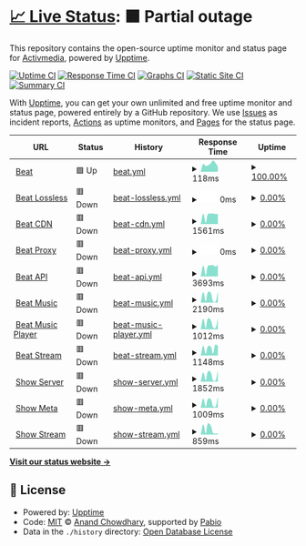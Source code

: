 # [📈 Live Status](https://activmediacorp.github.io/status): <!--live status--> **🟧 Partial outage**

This repository contains the open-source uptime monitor and status page for [Activmedia](https://activmediacorp.github.io/status), powered by [Upptime](https://github.com/upptime/upptime).

[![Uptime CI](https://github.com/activmediacorp/status/workflows/Uptime%20CI/badge.svg)](https://github.com/activmediacorp/status/actions?query=workflow%3A%22Uptime+CI%22)
[![Response Time CI](https://github.com/activmediacorp/status/workflows/Response%20Time%20CI/badge.svg)](https://github.com/activmediacorp/status/actions?query=workflow%3A%22Response+Time+CI%22)
[![Graphs CI](https://github.com/activmediacorp/status/workflows/Graphs%20CI/badge.svg)](https://github.com/activmediacorp/status/actions?query=workflow%3A%22Graphs+CI%22)
[![Static Site CI](https://github.com/activmediacorp/status/workflows/Static%20Site%20CI/badge.svg)](https://github.com/activmediacorp/status/actions?query=workflow%3A%22Static+Site+CI%22)
[![Summary CI](https://github.com/activmediacorp/status/workflows/Summary%20CI/badge.svg)](https://github.com/activmediacorp/status/actions?query=workflow%3A%22Summary+CI%22)

With [Upptime](https://upptime.js.org), you can get your own unlimited and free uptime monitor and status page, powered entirely by a GitHub repository. We use [Issues](https://github.com/activmediacorp/status/issues) as incident reports, [Actions](https://github.com/activmediacorp/status/actions) as uptime monitors, and [Pages](https://activmediacorp.github.io/status) for the status page.

<!--start: status pages-->
<!-- This summary is generated by Upptime (https://github.com/upptime/upptime) -->
<!-- Do not edit this manually, your changes will be overwritten -->
<!-- prettier-ignore -->
| URL | Status | History | Response Time | Uptime |
| --- | ------ | ------- | ------------- | ------ |
| <img alt="" src="https://icons.duckduckgo.com/ip3/beatstreaming.com.ico" height="13"> [Beat](https://beatstreaming.com) | 🟩 Up | [beat.yml](https://github.com/beatstreaming/status/commits/HEAD/history/beat.yml) | <details><summary><img alt="Response time graph" src="./graphs/beat/response-time-week.png" height="20"> 118ms</summary><br><a href="https://activmediacorp.github.io/status/history/beat"><img alt="Response time 127" src="https://img.shields.io/endpoint?url=https%3A%2F%2Fraw.githubusercontent.com%2Fbeatstreaming%2Fstatus%2FHEAD%2Fapi%2Fbeat%2Fresponse-time.json"></a><br><a href="https://activmediacorp.github.io/status/history/beat"><img alt="24-hour response time 76" src="https://img.shields.io/endpoint?url=https%3A%2F%2Fraw.githubusercontent.com%2Fbeatstreaming%2Fstatus%2FHEAD%2Fapi%2Fbeat%2Fresponse-time-day.json"></a><br><a href="https://activmediacorp.github.io/status/history/beat"><img alt="7-day response time 118" src="https://img.shields.io/endpoint?url=https%3A%2F%2Fraw.githubusercontent.com%2Fbeatstreaming%2Fstatus%2FHEAD%2Fapi%2Fbeat%2Fresponse-time-week.json"></a><br><a href="https://activmediacorp.github.io/status/history/beat"><img alt="30-day response time 124" src="https://img.shields.io/endpoint?url=https%3A%2F%2Fraw.githubusercontent.com%2Fbeatstreaming%2Fstatus%2FHEAD%2Fapi%2Fbeat%2Fresponse-time-month.json"></a><br><a href="https://activmediacorp.github.io/status/history/beat"><img alt="1-year response time 127" src="https://img.shields.io/endpoint?url=https%3A%2F%2Fraw.githubusercontent.com%2Fbeatstreaming%2Fstatus%2FHEAD%2Fapi%2Fbeat%2Fresponse-time-year.json"></a></details> | <details><summary><a href="https://activmediacorp.github.io/status/history/beat">100.00%</a></summary><a href="https://activmediacorp.github.io/status/history/beat"><img alt="All-time uptime 100.00%" src="https://img.shields.io/endpoint?url=https%3A%2F%2Fraw.githubusercontent.com%2Fbeatstreaming%2Fstatus%2FHEAD%2Fapi%2Fbeat%2Fuptime.json"></a><br><a href="https://activmediacorp.github.io/status/history/beat"><img alt="24-hour uptime 100.00%" src="https://img.shields.io/endpoint?url=https%3A%2F%2Fraw.githubusercontent.com%2Fbeatstreaming%2Fstatus%2FHEAD%2Fapi%2Fbeat%2Fuptime-day.json"></a><br><a href="https://activmediacorp.github.io/status/history/beat"><img alt="7-day uptime 100.00%" src="https://img.shields.io/endpoint?url=https%3A%2F%2Fraw.githubusercontent.com%2Fbeatstreaming%2Fstatus%2FHEAD%2Fapi%2Fbeat%2Fuptime-week.json"></a><br><a href="https://activmediacorp.github.io/status/history/beat"><img alt="30-day uptime 100.00%" src="https://img.shields.io/endpoint?url=https%3A%2F%2Fraw.githubusercontent.com%2Fbeatstreaming%2Fstatus%2FHEAD%2Fapi%2Fbeat%2Fuptime-month.json"></a><br><a href="https://activmediacorp.github.io/status/history/beat"><img alt="1-year uptime 100.00%" src="https://img.shields.io/endpoint?url=https%3A%2F%2Fraw.githubusercontent.com%2Fbeatstreaming%2Fstatus%2FHEAD%2Fapi%2Fbeat%2Fuptime-year.json"></a></details>
| <img alt="" src="https://icons.duckduckgo.com/ip3/lossless.api.beatstreaming.com.ico" height="13"> [Beat Lossless](https://lossless.api.beatstreaming.com) | 🟥 Down | [beat-lossless.yml](https://github.com/beatstreaming/status/commits/HEAD/history/beat-lossless.yml) | <details><summary><img alt="Response time graph" src="./graphs/beat-lossless/response-time-week.png" height="20"> 0ms</summary><br><a href="https://activmediacorp.github.io/status/history/beat-lossless"><img alt="Response time 0" src="https://img.shields.io/endpoint?url=https%3A%2F%2Fraw.githubusercontent.com%2Fbeatstreaming%2Fstatus%2FHEAD%2Fapi%2Fbeat-lossless%2Fresponse-time.json"></a><br><a href="https://activmediacorp.github.io/status/history/beat-lossless"><img alt="24-hour response time 0" src="https://img.shields.io/endpoint?url=https%3A%2F%2Fraw.githubusercontent.com%2Fbeatstreaming%2Fstatus%2FHEAD%2Fapi%2Fbeat-lossless%2Fresponse-time-day.json"></a><br><a href="https://activmediacorp.github.io/status/history/beat-lossless"><img alt="7-day response time 0" src="https://img.shields.io/endpoint?url=https%3A%2F%2Fraw.githubusercontent.com%2Fbeatstreaming%2Fstatus%2FHEAD%2Fapi%2Fbeat-lossless%2Fresponse-time-week.json"></a><br><a href="https://activmediacorp.github.io/status/history/beat-lossless"><img alt="30-day response time 0" src="https://img.shields.io/endpoint?url=https%3A%2F%2Fraw.githubusercontent.com%2Fbeatstreaming%2Fstatus%2FHEAD%2Fapi%2Fbeat-lossless%2Fresponse-time-month.json"></a><br><a href="https://activmediacorp.github.io/status/history/beat-lossless"><img alt="1-year response time 0" src="https://img.shields.io/endpoint?url=https%3A%2F%2Fraw.githubusercontent.com%2Fbeatstreaming%2Fstatus%2FHEAD%2Fapi%2Fbeat-lossless%2Fresponse-time-year.json"></a></details> | <details><summary><a href="https://activmediacorp.github.io/status/history/beat-lossless">0.00%</a></summary><a href="https://activmediacorp.github.io/status/history/beat-lossless"><img alt="All-time uptime 0.00%" src="https://img.shields.io/endpoint?url=https%3A%2F%2Fraw.githubusercontent.com%2Fbeatstreaming%2Fstatus%2FHEAD%2Fapi%2Fbeat-lossless%2Fuptime.json"></a><br><a href="https://activmediacorp.github.io/status/history/beat-lossless"><img alt="24-hour uptime 0.00%" src="https://img.shields.io/endpoint?url=https%3A%2F%2Fraw.githubusercontent.com%2Fbeatstreaming%2Fstatus%2FHEAD%2Fapi%2Fbeat-lossless%2Fuptime-day.json"></a><br><a href="https://activmediacorp.github.io/status/history/beat-lossless"><img alt="7-day uptime 0.00%" src="https://img.shields.io/endpoint?url=https%3A%2F%2Fraw.githubusercontent.com%2Fbeatstreaming%2Fstatus%2FHEAD%2Fapi%2Fbeat-lossless%2Fuptime-week.json"></a><br><a href="https://activmediacorp.github.io/status/history/beat-lossless"><img alt="30-day uptime 7.96%" src="https://img.shields.io/endpoint?url=https%3A%2F%2Fraw.githubusercontent.com%2Fbeatstreaming%2Fstatus%2FHEAD%2Fapi%2Fbeat-lossless%2Fuptime-month.json"></a><br><a href="https://activmediacorp.github.io/status/history/beat-lossless"><img alt="1-year uptime 0.00%" src="https://img.shields.io/endpoint?url=https%3A%2F%2Fraw.githubusercontent.com%2Fbeatstreaming%2Fstatus%2FHEAD%2Fapi%2Fbeat-lossless%2Fuptime-year.json"></a></details>
| <img alt="" src="https://icons.duckduckgo.com/ip3/cdn.beatstreaming.com.ico" height="13"> [Beat CDN](https://cdn.beatstreaming.com) | 🟥 Down | [beat-cdn.yml](https://github.com/beatstreaming/status/commits/HEAD/history/beat-cdn.yml) | <details><summary><img alt="Response time graph" src="./graphs/beat-cdn/response-time-week.png" height="20"> 1561ms</summary><br><a href="https://activmediacorp.github.io/status/history/beat-cdn"><img alt="Response time 1554" src="https://img.shields.io/endpoint?url=https%3A%2F%2Fraw.githubusercontent.com%2Fbeatstreaming%2Fstatus%2FHEAD%2Fapi%2Fbeat-cdn%2Fresponse-time.json"></a><br><a href="https://activmediacorp.github.io/status/history/beat-cdn"><img alt="24-hour response time 1737" src="https://img.shields.io/endpoint?url=https%3A%2F%2Fraw.githubusercontent.com%2Fbeatstreaming%2Fstatus%2FHEAD%2Fapi%2Fbeat-cdn%2Fresponse-time-day.json"></a><br><a href="https://activmediacorp.github.io/status/history/beat-cdn"><img alt="7-day response time 1561" src="https://img.shields.io/endpoint?url=https%3A%2F%2Fraw.githubusercontent.com%2Fbeatstreaming%2Fstatus%2FHEAD%2Fapi%2Fbeat-cdn%2Fresponse-time-week.json"></a><br><a href="https://activmediacorp.github.io/status/history/beat-cdn"><img alt="30-day response time 1596" src="https://img.shields.io/endpoint?url=https%3A%2F%2Fraw.githubusercontent.com%2Fbeatstreaming%2Fstatus%2FHEAD%2Fapi%2Fbeat-cdn%2Fresponse-time-month.json"></a><br><a href="https://activmediacorp.github.io/status/history/beat-cdn"><img alt="1-year response time 1554" src="https://img.shields.io/endpoint?url=https%3A%2F%2Fraw.githubusercontent.com%2Fbeatstreaming%2Fstatus%2FHEAD%2Fapi%2Fbeat-cdn%2Fresponse-time-year.json"></a></details> | <details><summary><a href="https://activmediacorp.github.io/status/history/beat-cdn">0.00%</a></summary><a href="https://activmediacorp.github.io/status/history/beat-cdn"><img alt="All-time uptime 0.00%" src="https://img.shields.io/endpoint?url=https%3A%2F%2Fraw.githubusercontent.com%2Fbeatstreaming%2Fstatus%2FHEAD%2Fapi%2Fbeat-cdn%2Fuptime.json"></a><br><a href="https://activmediacorp.github.io/status/history/beat-cdn"><img alt="24-hour uptime 0.00%" src="https://img.shields.io/endpoint?url=https%3A%2F%2Fraw.githubusercontent.com%2Fbeatstreaming%2Fstatus%2FHEAD%2Fapi%2Fbeat-cdn%2Fuptime-day.json"></a><br><a href="https://activmediacorp.github.io/status/history/beat-cdn"><img alt="7-day uptime 0.00%" src="https://img.shields.io/endpoint?url=https%3A%2F%2Fraw.githubusercontent.com%2Fbeatstreaming%2Fstatus%2FHEAD%2Fapi%2Fbeat-cdn%2Fuptime-week.json"></a><br><a href="https://activmediacorp.github.io/status/history/beat-cdn"><img alt="30-day uptime 7.96%" src="https://img.shields.io/endpoint?url=https%3A%2F%2Fraw.githubusercontent.com%2Fbeatstreaming%2Fstatus%2FHEAD%2Fapi%2Fbeat-cdn%2Fuptime-month.json"></a><br><a href="https://activmediacorp.github.io/status/history/beat-cdn"><img alt="1-year uptime 0.00%" src="https://img.shields.io/endpoint?url=https%3A%2F%2Fraw.githubusercontent.com%2Fbeatstreaming%2Fstatus%2FHEAD%2Fapi%2Fbeat-cdn%2Fuptime-year.json"></a></details>
| <img alt="" src="https://icons.duckduckgo.com/ip3/proxy.beatstreaming.com.ico" height="13"> [Beat Proxy](https://proxy.beatstreaming.com) | 🟥 Down | [beat-proxy.yml](https://github.com/beatstreaming/status/commits/HEAD/history/beat-proxy.yml) | <details><summary><img alt="Response time graph" src="./graphs/beat-proxy/response-time-week.png" height="20"> 0ms</summary><br><a href="https://activmediacorp.github.io/status/history/beat-proxy"><img alt="Response time 0" src="https://img.shields.io/endpoint?url=https%3A%2F%2Fraw.githubusercontent.com%2Fbeatstreaming%2Fstatus%2FHEAD%2Fapi%2Fbeat-proxy%2Fresponse-time.json"></a><br><a href="https://activmediacorp.github.io/status/history/beat-proxy"><img alt="24-hour response time 0" src="https://img.shields.io/endpoint?url=https%3A%2F%2Fraw.githubusercontent.com%2Fbeatstreaming%2Fstatus%2FHEAD%2Fapi%2Fbeat-proxy%2Fresponse-time-day.json"></a><br><a href="https://activmediacorp.github.io/status/history/beat-proxy"><img alt="7-day response time 0" src="https://img.shields.io/endpoint?url=https%3A%2F%2Fraw.githubusercontent.com%2Fbeatstreaming%2Fstatus%2FHEAD%2Fapi%2Fbeat-proxy%2Fresponse-time-week.json"></a><br><a href="https://activmediacorp.github.io/status/history/beat-proxy"><img alt="30-day response time 0" src="https://img.shields.io/endpoint?url=https%3A%2F%2Fraw.githubusercontent.com%2Fbeatstreaming%2Fstatus%2FHEAD%2Fapi%2Fbeat-proxy%2Fresponse-time-month.json"></a><br><a href="https://activmediacorp.github.io/status/history/beat-proxy"><img alt="1-year response time 0" src="https://img.shields.io/endpoint?url=https%3A%2F%2Fraw.githubusercontent.com%2Fbeatstreaming%2Fstatus%2FHEAD%2Fapi%2Fbeat-proxy%2Fresponse-time-year.json"></a></details> | <details><summary><a href="https://activmediacorp.github.io/status/history/beat-proxy">0.00%</a></summary><a href="https://activmediacorp.github.io/status/history/beat-proxy"><img alt="All-time uptime 0.00%" src="https://img.shields.io/endpoint?url=https%3A%2F%2Fraw.githubusercontent.com%2Fbeatstreaming%2Fstatus%2FHEAD%2Fapi%2Fbeat-proxy%2Fuptime.json"></a><br><a href="https://activmediacorp.github.io/status/history/beat-proxy"><img alt="24-hour uptime 0.00%" src="https://img.shields.io/endpoint?url=https%3A%2F%2Fraw.githubusercontent.com%2Fbeatstreaming%2Fstatus%2FHEAD%2Fapi%2Fbeat-proxy%2Fuptime-day.json"></a><br><a href="https://activmediacorp.github.io/status/history/beat-proxy"><img alt="7-day uptime 0.00%" src="https://img.shields.io/endpoint?url=https%3A%2F%2Fraw.githubusercontent.com%2Fbeatstreaming%2Fstatus%2FHEAD%2Fapi%2Fbeat-proxy%2Fuptime-week.json"></a><br><a href="https://activmediacorp.github.io/status/history/beat-proxy"><img alt="30-day uptime 7.96%" src="https://img.shields.io/endpoint?url=https%3A%2F%2Fraw.githubusercontent.com%2Fbeatstreaming%2Fstatus%2FHEAD%2Fapi%2Fbeat-proxy%2Fuptime-month.json"></a><br><a href="https://activmediacorp.github.io/status/history/beat-proxy"><img alt="1-year uptime 0.00%" src="https://img.shields.io/endpoint?url=https%3A%2F%2Fraw.githubusercontent.com%2Fbeatstreaming%2Fstatus%2FHEAD%2Fapi%2Fbeat-proxy%2Fuptime-year.json"></a></details>
| <img alt="" src="https://icons.duckduckgo.com/ip3/api.beatstreaming.com.ico" height="13"> [Beat API](https://api.beatstreaming.com) | 🟥 Down | [beat-api.yml](https://github.com/beatstreaming/status/commits/HEAD/history/beat-api.yml) | <details><summary><img alt="Response time graph" src="./graphs/beat-api/response-time-week.png" height="20"> 3693ms</summary><br><a href="https://activmediacorp.github.io/status/history/beat-api"><img alt="Response time 3640" src="https://img.shields.io/endpoint?url=https%3A%2F%2Fraw.githubusercontent.com%2Fbeatstreaming%2Fstatus%2FHEAD%2Fapi%2Fbeat-api%2Fresponse-time.json"></a><br><a href="https://activmediacorp.github.io/status/history/beat-api"><img alt="24-hour response time 4472" src="https://img.shields.io/endpoint?url=https%3A%2F%2Fraw.githubusercontent.com%2Fbeatstreaming%2Fstatus%2FHEAD%2Fapi%2Fbeat-api%2Fresponse-time-day.json"></a><br><a href="https://activmediacorp.github.io/status/history/beat-api"><img alt="7-day response time 3693" src="https://img.shields.io/endpoint?url=https%3A%2F%2Fraw.githubusercontent.com%2Fbeatstreaming%2Fstatus%2FHEAD%2Fapi%2Fbeat-api%2Fresponse-time-week.json"></a><br><a href="https://activmediacorp.github.io/status/history/beat-api"><img alt="30-day response time 3828" src="https://img.shields.io/endpoint?url=https%3A%2F%2Fraw.githubusercontent.com%2Fbeatstreaming%2Fstatus%2FHEAD%2Fapi%2Fbeat-api%2Fresponse-time-month.json"></a><br><a href="https://activmediacorp.github.io/status/history/beat-api"><img alt="1-year response time 3640" src="https://img.shields.io/endpoint?url=https%3A%2F%2Fraw.githubusercontent.com%2Fbeatstreaming%2Fstatus%2FHEAD%2Fapi%2Fbeat-api%2Fresponse-time-year.json"></a></details> | <details><summary><a href="https://activmediacorp.github.io/status/history/beat-api">0.00%</a></summary><a href="https://activmediacorp.github.io/status/history/beat-api"><img alt="All-time uptime 0.00%" src="https://img.shields.io/endpoint?url=https%3A%2F%2Fraw.githubusercontent.com%2Fbeatstreaming%2Fstatus%2FHEAD%2Fapi%2Fbeat-api%2Fuptime.json"></a><br><a href="https://activmediacorp.github.io/status/history/beat-api"><img alt="24-hour uptime 0.00%" src="https://img.shields.io/endpoint?url=https%3A%2F%2Fraw.githubusercontent.com%2Fbeatstreaming%2Fstatus%2FHEAD%2Fapi%2Fbeat-api%2Fuptime-day.json"></a><br><a href="https://activmediacorp.github.io/status/history/beat-api"><img alt="7-day uptime 0.00%" src="https://img.shields.io/endpoint?url=https%3A%2F%2Fraw.githubusercontent.com%2Fbeatstreaming%2Fstatus%2FHEAD%2Fapi%2Fbeat-api%2Fuptime-week.json"></a><br><a href="https://activmediacorp.github.io/status/history/beat-api"><img alt="30-day uptime 7.96%" src="https://img.shields.io/endpoint?url=https%3A%2F%2Fraw.githubusercontent.com%2Fbeatstreaming%2Fstatus%2FHEAD%2Fapi%2Fbeat-api%2Fuptime-month.json"></a><br><a href="https://activmediacorp.github.io/status/history/beat-api"><img alt="1-year uptime 0.00%" src="https://img.shields.io/endpoint?url=https%3A%2F%2Fraw.githubusercontent.com%2Fbeatstreaming%2Fstatus%2FHEAD%2Fapi%2Fbeat-api%2Fuptime-year.json"></a></details>
| <img alt="" src="https://icons.duckduckgo.com/ip3/music.api.beatstreaming.com.ico" height="13"> [Beat Music](https://music.api.beatstreaming.com) | 🟥 Down | [beat-music.yml](https://github.com/beatstreaming/status/commits/HEAD/history/beat-music.yml) | <details><summary><img alt="Response time graph" src="./graphs/beat-music/response-time-week.png" height="20"> 2190ms</summary><br><a href="https://activmediacorp.github.io/status/history/beat-music"><img alt="Response time 2404" src="https://img.shields.io/endpoint?url=https%3A%2F%2Fraw.githubusercontent.com%2Fbeatstreaming%2Fstatus%2FHEAD%2Fapi%2Fbeat-music%2Fresponse-time.json"></a><br><a href="https://activmediacorp.github.io/status/history/beat-music"><img alt="24-hour response time 3663" src="https://img.shields.io/endpoint?url=https%3A%2F%2Fraw.githubusercontent.com%2Fbeatstreaming%2Fstatus%2FHEAD%2Fapi%2Fbeat-music%2Fresponse-time-day.json"></a><br><a href="https://activmediacorp.github.io/status/history/beat-music"><img alt="7-day response time 2190" src="https://img.shields.io/endpoint?url=https%3A%2F%2Fraw.githubusercontent.com%2Fbeatstreaming%2Fstatus%2FHEAD%2Fapi%2Fbeat-music%2Fresponse-time-week.json"></a><br><a href="https://activmediacorp.github.io/status/history/beat-music"><img alt="30-day response time 2193" src="https://img.shields.io/endpoint?url=https%3A%2F%2Fraw.githubusercontent.com%2Fbeatstreaming%2Fstatus%2FHEAD%2Fapi%2Fbeat-music%2Fresponse-time-month.json"></a><br><a href="https://activmediacorp.github.io/status/history/beat-music"><img alt="1-year response time 2404" src="https://img.shields.io/endpoint?url=https%3A%2F%2Fraw.githubusercontent.com%2Fbeatstreaming%2Fstatus%2FHEAD%2Fapi%2Fbeat-music%2Fresponse-time-year.json"></a></details> | <details><summary><a href="https://activmediacorp.github.io/status/history/beat-music">0.00%</a></summary><a href="https://activmediacorp.github.io/status/history/beat-music"><img alt="All-time uptime 0.00%" src="https://img.shields.io/endpoint?url=https%3A%2F%2Fraw.githubusercontent.com%2Fbeatstreaming%2Fstatus%2FHEAD%2Fapi%2Fbeat-music%2Fuptime.json"></a><br><a href="https://activmediacorp.github.io/status/history/beat-music"><img alt="24-hour uptime 0.00%" src="https://img.shields.io/endpoint?url=https%3A%2F%2Fraw.githubusercontent.com%2Fbeatstreaming%2Fstatus%2FHEAD%2Fapi%2Fbeat-music%2Fuptime-day.json"></a><br><a href="https://activmediacorp.github.io/status/history/beat-music"><img alt="7-day uptime 0.00%" src="https://img.shields.io/endpoint?url=https%3A%2F%2Fraw.githubusercontent.com%2Fbeatstreaming%2Fstatus%2FHEAD%2Fapi%2Fbeat-music%2Fuptime-week.json"></a><br><a href="https://activmediacorp.github.io/status/history/beat-music"><img alt="30-day uptime 7.96%" src="https://img.shields.io/endpoint?url=https%3A%2F%2Fraw.githubusercontent.com%2Fbeatstreaming%2Fstatus%2FHEAD%2Fapi%2Fbeat-music%2Fuptime-month.json"></a><br><a href="https://activmediacorp.github.io/status/history/beat-music"><img alt="1-year uptime 0.00%" src="https://img.shields.io/endpoint?url=https%3A%2F%2Fraw.githubusercontent.com%2Fbeatstreaming%2Fstatus%2FHEAD%2Fapi%2Fbeat-music%2Fuptime-year.json"></a></details>
| <img alt="" src="https://icons.duckduckgo.com/ip3/player.music.api.beatstreaming.com.ico" height="13"> [Beat Music Player](https://player.music.api.beatstreaming.com) | 🟥 Down | [beat-music-player.yml](https://github.com/beatstreaming/status/commits/HEAD/history/beat-music-player.yml) | <details><summary><img alt="Response time graph" src="./graphs/beat-music-player/response-time-week.png" height="20"> 1012ms</summary><br><a href="https://activmediacorp.github.io/status/history/beat-music-player"><img alt="Response time 1205" src="https://img.shields.io/endpoint?url=https%3A%2F%2Fraw.githubusercontent.com%2Fbeatstreaming%2Fstatus%2FHEAD%2Fapi%2Fbeat-music-player%2Fresponse-time.json"></a><br><a href="https://activmediacorp.github.io/status/history/beat-music-player"><img alt="24-hour response time 1598" src="https://img.shields.io/endpoint?url=https%3A%2F%2Fraw.githubusercontent.com%2Fbeatstreaming%2Fstatus%2FHEAD%2Fapi%2Fbeat-music-player%2Fresponse-time-day.json"></a><br><a href="https://activmediacorp.github.io/status/history/beat-music-player"><img alt="7-day response time 1012" src="https://img.shields.io/endpoint?url=https%3A%2F%2Fraw.githubusercontent.com%2Fbeatstreaming%2Fstatus%2FHEAD%2Fapi%2Fbeat-music-player%2Fresponse-time-week.json"></a><br><a href="https://activmediacorp.github.io/status/history/beat-music-player"><img alt="30-day response time 1257" src="https://img.shields.io/endpoint?url=https%3A%2F%2Fraw.githubusercontent.com%2Fbeatstreaming%2Fstatus%2FHEAD%2Fapi%2Fbeat-music-player%2Fresponse-time-month.json"></a><br><a href="https://activmediacorp.github.io/status/history/beat-music-player"><img alt="1-year response time 1205" src="https://img.shields.io/endpoint?url=https%3A%2F%2Fraw.githubusercontent.com%2Fbeatstreaming%2Fstatus%2FHEAD%2Fapi%2Fbeat-music-player%2Fresponse-time-year.json"></a></details> | <details><summary><a href="https://activmediacorp.github.io/status/history/beat-music-player">0.00%</a></summary><a href="https://activmediacorp.github.io/status/history/beat-music-player"><img alt="All-time uptime 0.00%" src="https://img.shields.io/endpoint?url=https%3A%2F%2Fraw.githubusercontent.com%2Fbeatstreaming%2Fstatus%2FHEAD%2Fapi%2Fbeat-music-player%2Fuptime.json"></a><br><a href="https://activmediacorp.github.io/status/history/beat-music-player"><img alt="24-hour uptime 0.00%" src="https://img.shields.io/endpoint?url=https%3A%2F%2Fraw.githubusercontent.com%2Fbeatstreaming%2Fstatus%2FHEAD%2Fapi%2Fbeat-music-player%2Fuptime-day.json"></a><br><a href="https://activmediacorp.github.io/status/history/beat-music-player"><img alt="7-day uptime 0.00%" src="https://img.shields.io/endpoint?url=https%3A%2F%2Fraw.githubusercontent.com%2Fbeatstreaming%2Fstatus%2FHEAD%2Fapi%2Fbeat-music-player%2Fuptime-week.json"></a><br><a href="https://activmediacorp.github.io/status/history/beat-music-player"><img alt="30-day uptime 7.96%" src="https://img.shields.io/endpoint?url=https%3A%2F%2Fraw.githubusercontent.com%2Fbeatstreaming%2Fstatus%2FHEAD%2Fapi%2Fbeat-music-player%2Fuptime-month.json"></a><br><a href="https://activmediacorp.github.io/status/history/beat-music-player"><img alt="1-year uptime 0.00%" src="https://img.shields.io/endpoint?url=https%3A%2F%2Fraw.githubusercontent.com%2Fbeatstreaming%2Fstatus%2FHEAD%2Fapi%2Fbeat-music-player%2Fuptime-year.json"></a></details>
| <img alt="" src="https://icons.duckduckgo.com/ip3/stream.api.beatstreaming.com.ico" height="13"> [Beat Stream](https://stream.api.beatstreaming.com) | 🟥 Down | [beat-stream.yml](https://github.com/beatstreaming/status/commits/HEAD/history/beat-stream.yml) | <details><summary><img alt="Response time graph" src="./graphs/beat-stream/response-time-week.png" height="20"> 1148ms</summary><br><a href="https://activmediacorp.github.io/status/history/beat-stream"><img alt="Response time 1162" src="https://img.shields.io/endpoint?url=https%3A%2F%2Fraw.githubusercontent.com%2Fbeatstreaming%2Fstatus%2FHEAD%2Fapi%2Fbeat-stream%2Fresponse-time.json"></a><br><a href="https://activmediacorp.github.io/status/history/beat-stream"><img alt="24-hour response time 1498" src="https://img.shields.io/endpoint?url=https%3A%2F%2Fraw.githubusercontent.com%2Fbeatstreaming%2Fstatus%2FHEAD%2Fapi%2Fbeat-stream%2Fresponse-time-day.json"></a><br><a href="https://activmediacorp.github.io/status/history/beat-stream"><img alt="7-day response time 1148" src="https://img.shields.io/endpoint?url=https%3A%2F%2Fraw.githubusercontent.com%2Fbeatstreaming%2Fstatus%2FHEAD%2Fapi%2Fbeat-stream%2Fresponse-time-week.json"></a><br><a href="https://activmediacorp.github.io/status/history/beat-stream"><img alt="30-day response time 1171" src="https://img.shields.io/endpoint?url=https%3A%2F%2Fraw.githubusercontent.com%2Fbeatstreaming%2Fstatus%2FHEAD%2Fapi%2Fbeat-stream%2Fresponse-time-month.json"></a><br><a href="https://activmediacorp.github.io/status/history/beat-stream"><img alt="1-year response time 1162" src="https://img.shields.io/endpoint?url=https%3A%2F%2Fraw.githubusercontent.com%2Fbeatstreaming%2Fstatus%2FHEAD%2Fapi%2Fbeat-stream%2Fresponse-time-year.json"></a></details> | <details><summary><a href="https://activmediacorp.github.io/status/history/beat-stream">0.00%</a></summary><a href="https://activmediacorp.github.io/status/history/beat-stream"><img alt="All-time uptime 0.00%" src="https://img.shields.io/endpoint?url=https%3A%2F%2Fraw.githubusercontent.com%2Fbeatstreaming%2Fstatus%2FHEAD%2Fapi%2Fbeat-stream%2Fuptime.json"></a><br><a href="https://activmediacorp.github.io/status/history/beat-stream"><img alt="24-hour uptime 0.00%" src="https://img.shields.io/endpoint?url=https%3A%2F%2Fraw.githubusercontent.com%2Fbeatstreaming%2Fstatus%2FHEAD%2Fapi%2Fbeat-stream%2Fuptime-day.json"></a><br><a href="https://activmediacorp.github.io/status/history/beat-stream"><img alt="7-day uptime 0.00%" src="https://img.shields.io/endpoint?url=https%3A%2F%2Fraw.githubusercontent.com%2Fbeatstreaming%2Fstatus%2FHEAD%2Fapi%2Fbeat-stream%2Fuptime-week.json"></a><br><a href="https://activmediacorp.github.io/status/history/beat-stream"><img alt="30-day uptime 7.96%" src="https://img.shields.io/endpoint?url=https%3A%2F%2Fraw.githubusercontent.com%2Fbeatstreaming%2Fstatus%2FHEAD%2Fapi%2Fbeat-stream%2Fuptime-month.json"></a><br><a href="https://activmediacorp.github.io/status/history/beat-stream"><img alt="1-year uptime 0.00%" src="https://img.shields.io/endpoint?url=https%3A%2F%2Fraw.githubusercontent.com%2Fbeatstreaming%2Fstatus%2FHEAD%2Fapi%2Fbeat-stream%2Fuptime-year.json"></a></details>
| <img alt="" src="https://icons.duckduckgo.com/ip3/server.show.api.beatstreaming.com.ico" height="13"> [Show Server](https://server.show.api.beatstreaming.com) | 🟥 Down | [show-server.yml](https://github.com/beatstreaming/status/commits/HEAD/history/show-server.yml) | <details><summary><img alt="Response time graph" src="./graphs/show-server/response-time-week.png" height="20"> 1852ms</summary><br><a href="https://activmediacorp.github.io/status/history/show-server"><img alt="Response time 2143" src="https://img.shields.io/endpoint?url=https%3A%2F%2Fraw.githubusercontent.com%2Fbeatstreaming%2Fstatus%2FHEAD%2Fapi%2Fshow-server%2Fresponse-time.json"></a><br><a href="https://activmediacorp.github.io/status/history/show-server"><img alt="24-hour response time 3292" src="https://img.shields.io/endpoint?url=https%3A%2F%2Fraw.githubusercontent.com%2Fbeatstreaming%2Fstatus%2FHEAD%2Fapi%2Fshow-server%2Fresponse-time-day.json"></a><br><a href="https://activmediacorp.github.io/status/history/show-server"><img alt="7-day response time 1852" src="https://img.shields.io/endpoint?url=https%3A%2F%2Fraw.githubusercontent.com%2Fbeatstreaming%2Fstatus%2FHEAD%2Fapi%2Fshow-server%2Fresponse-time-week.json"></a><br><a href="https://activmediacorp.github.io/status/history/show-server"><img alt="30-day response time 2006" src="https://img.shields.io/endpoint?url=https%3A%2F%2Fraw.githubusercontent.com%2Fbeatstreaming%2Fstatus%2FHEAD%2Fapi%2Fshow-server%2Fresponse-time-month.json"></a><br><a href="https://activmediacorp.github.io/status/history/show-server"><img alt="1-year response time 2143" src="https://img.shields.io/endpoint?url=https%3A%2F%2Fraw.githubusercontent.com%2Fbeatstreaming%2Fstatus%2FHEAD%2Fapi%2Fshow-server%2Fresponse-time-year.json"></a></details> | <details><summary><a href="https://activmediacorp.github.io/status/history/show-server">0.00%</a></summary><a href="https://activmediacorp.github.io/status/history/show-server"><img alt="All-time uptime 0.00%" src="https://img.shields.io/endpoint?url=https%3A%2F%2Fraw.githubusercontent.com%2Fbeatstreaming%2Fstatus%2FHEAD%2Fapi%2Fshow-server%2Fuptime.json"></a><br><a href="https://activmediacorp.github.io/status/history/show-server"><img alt="24-hour uptime 0.00%" src="https://img.shields.io/endpoint?url=https%3A%2F%2Fraw.githubusercontent.com%2Fbeatstreaming%2Fstatus%2FHEAD%2Fapi%2Fshow-server%2Fuptime-day.json"></a><br><a href="https://activmediacorp.github.io/status/history/show-server"><img alt="7-day uptime 0.00%" src="https://img.shields.io/endpoint?url=https%3A%2F%2Fraw.githubusercontent.com%2Fbeatstreaming%2Fstatus%2FHEAD%2Fapi%2Fshow-server%2Fuptime-week.json"></a><br><a href="https://activmediacorp.github.io/status/history/show-server"><img alt="30-day uptime 7.96%" src="https://img.shields.io/endpoint?url=https%3A%2F%2Fraw.githubusercontent.com%2Fbeatstreaming%2Fstatus%2FHEAD%2Fapi%2Fshow-server%2Fuptime-month.json"></a><br><a href="https://activmediacorp.github.io/status/history/show-server"><img alt="1-year uptime 0.00%" src="https://img.shields.io/endpoint?url=https%3A%2F%2Fraw.githubusercontent.com%2Fbeatstreaming%2Fstatus%2FHEAD%2Fapi%2Fshow-server%2Fuptime-year.json"></a></details>
| <img alt="" src="https://icons.duckduckgo.com/ip3/meta.show.api.beatstreaming.com.ico" height="13"> [Show Meta](https://meta.show.api.beatstreaming.com) | 🟥 Down | [show-meta.yml](https://github.com/beatstreaming/status/commits/HEAD/history/show-meta.yml) | <details><summary><img alt="Response time graph" src="./graphs/show-meta/response-time-week.png" height="20"> 1009ms</summary><br><a href="https://activmediacorp.github.io/status/history/show-meta"><img alt="Response time 1151" src="https://img.shields.io/endpoint?url=https%3A%2F%2Fraw.githubusercontent.com%2Fbeatstreaming%2Fstatus%2FHEAD%2Fapi%2Fshow-meta%2Fresponse-time.json"></a><br><a href="https://activmediacorp.github.io/status/history/show-meta"><img alt="24-hour response time 1814" src="https://img.shields.io/endpoint?url=https%3A%2F%2Fraw.githubusercontent.com%2Fbeatstreaming%2Fstatus%2FHEAD%2Fapi%2Fshow-meta%2Fresponse-time-day.json"></a><br><a href="https://activmediacorp.github.io/status/history/show-meta"><img alt="7-day response time 1009" src="https://img.shields.io/endpoint?url=https%3A%2F%2Fraw.githubusercontent.com%2Fbeatstreaming%2Fstatus%2FHEAD%2Fapi%2Fshow-meta%2Fresponse-time-week.json"></a><br><a href="https://activmediacorp.github.io/status/history/show-meta"><img alt="30-day response time 1186" src="https://img.shields.io/endpoint?url=https%3A%2F%2Fraw.githubusercontent.com%2Fbeatstreaming%2Fstatus%2FHEAD%2Fapi%2Fshow-meta%2Fresponse-time-month.json"></a><br><a href="https://activmediacorp.github.io/status/history/show-meta"><img alt="1-year response time 1151" src="https://img.shields.io/endpoint?url=https%3A%2F%2Fraw.githubusercontent.com%2Fbeatstreaming%2Fstatus%2FHEAD%2Fapi%2Fshow-meta%2Fresponse-time-year.json"></a></details> | <details><summary><a href="https://activmediacorp.github.io/status/history/show-meta">0.00%</a></summary><a href="https://activmediacorp.github.io/status/history/show-meta"><img alt="All-time uptime 0.00%" src="https://img.shields.io/endpoint?url=https%3A%2F%2Fraw.githubusercontent.com%2Fbeatstreaming%2Fstatus%2FHEAD%2Fapi%2Fshow-meta%2Fuptime.json"></a><br><a href="https://activmediacorp.github.io/status/history/show-meta"><img alt="24-hour uptime 0.00%" src="https://img.shields.io/endpoint?url=https%3A%2F%2Fraw.githubusercontent.com%2Fbeatstreaming%2Fstatus%2FHEAD%2Fapi%2Fshow-meta%2Fuptime-day.json"></a><br><a href="https://activmediacorp.github.io/status/history/show-meta"><img alt="7-day uptime 0.00%" src="https://img.shields.io/endpoint?url=https%3A%2F%2Fraw.githubusercontent.com%2Fbeatstreaming%2Fstatus%2FHEAD%2Fapi%2Fshow-meta%2Fuptime-week.json"></a><br><a href="https://activmediacorp.github.io/status/history/show-meta"><img alt="30-day uptime 7.96%" src="https://img.shields.io/endpoint?url=https%3A%2F%2Fraw.githubusercontent.com%2Fbeatstreaming%2Fstatus%2FHEAD%2Fapi%2Fshow-meta%2Fuptime-month.json"></a><br><a href="https://activmediacorp.github.io/status/history/show-meta"><img alt="1-year uptime 0.00%" src="https://img.shields.io/endpoint?url=https%3A%2F%2Fraw.githubusercontent.com%2Fbeatstreaming%2Fstatus%2FHEAD%2Fapi%2Fshow-meta%2Fuptime-year.json"></a></details>
| <img alt="" src="https://icons.duckduckgo.com/ip3/stream.show.api.beatstreaming.com.ico" height="13"> [Show Stream](https://stream.show.api.beatstreaming.com) | 🟥 Down | [show-stream.yml](https://github.com/beatstreaming/status/commits/HEAD/history/show-stream.yml) | <details><summary><img alt="Response time graph" src="./graphs/show-stream/response-time-week.png" height="20"> 859ms</summary><br><a href="https://activmediacorp.github.io/status/history/show-stream"><img alt="Response time 1203" src="https://img.shields.io/endpoint?url=https%3A%2F%2Fraw.githubusercontent.com%2Fbeatstreaming%2Fstatus%2FHEAD%2Fapi%2Fshow-stream%2Fresponse-time.json"></a><br><a href="https://activmediacorp.github.io/status/history/show-stream"><img alt="24-hour response time 178" src="https://img.shields.io/endpoint?url=https%3A%2F%2Fraw.githubusercontent.com%2Fbeatstreaming%2Fstatus%2FHEAD%2Fapi%2Fshow-stream%2Fresponse-time-day.json"></a><br><a href="https://activmediacorp.github.io/status/history/show-stream"><img alt="7-day response time 859" src="https://img.shields.io/endpoint?url=https%3A%2F%2Fraw.githubusercontent.com%2Fbeatstreaming%2Fstatus%2FHEAD%2Fapi%2Fshow-stream%2Fresponse-time-week.json"></a><br><a href="https://activmediacorp.github.io/status/history/show-stream"><img alt="30-day response time 1080" src="https://img.shields.io/endpoint?url=https%3A%2F%2Fraw.githubusercontent.com%2Fbeatstreaming%2Fstatus%2FHEAD%2Fapi%2Fshow-stream%2Fresponse-time-month.json"></a><br><a href="https://activmediacorp.github.io/status/history/show-stream"><img alt="1-year response time 1203" src="https://img.shields.io/endpoint?url=https%3A%2F%2Fraw.githubusercontent.com%2Fbeatstreaming%2Fstatus%2FHEAD%2Fapi%2Fshow-stream%2Fresponse-time-year.json"></a></details> | <details><summary><a href="https://activmediacorp.github.io/status/history/show-stream">0.00%</a></summary><a href="https://activmediacorp.github.io/status/history/show-stream"><img alt="All-time uptime 0.00%" src="https://img.shields.io/endpoint?url=https%3A%2F%2Fraw.githubusercontent.com%2Fbeatstreaming%2Fstatus%2FHEAD%2Fapi%2Fshow-stream%2Fuptime.json"></a><br><a href="https://activmediacorp.github.io/status/history/show-stream"><img alt="24-hour uptime 0.00%" src="https://img.shields.io/endpoint?url=https%3A%2F%2Fraw.githubusercontent.com%2Fbeatstreaming%2Fstatus%2FHEAD%2Fapi%2Fshow-stream%2Fuptime-day.json"></a><br><a href="https://activmediacorp.github.io/status/history/show-stream"><img alt="7-day uptime 0.00%" src="https://img.shields.io/endpoint?url=https%3A%2F%2Fraw.githubusercontent.com%2Fbeatstreaming%2Fstatus%2FHEAD%2Fapi%2Fshow-stream%2Fuptime-week.json"></a><br><a href="https://activmediacorp.github.io/status/history/show-stream"><img alt="30-day uptime 7.96%" src="https://img.shields.io/endpoint?url=https%3A%2F%2Fraw.githubusercontent.com%2Fbeatstreaming%2Fstatus%2FHEAD%2Fapi%2Fshow-stream%2Fuptime-month.json"></a><br><a href="https://activmediacorp.github.io/status/history/show-stream"><img alt="1-year uptime 0.00%" src="https://img.shields.io/endpoint?url=https%3A%2F%2Fraw.githubusercontent.com%2Fbeatstreaming%2Fstatus%2FHEAD%2Fapi%2Fshow-stream%2Fuptime-year.json"></a></details>

<!--end: status pages-->

[**Visit our status website →**](https://activmediacorp.github.io/status)

## 📄 License

- Powered by: [Upptime](https://github.com/upptime/upptime)
- Code: [MIT](./LICENSE) © [Anand Chowdhary](https://anandchowdhary.com), supported by [Pabio](https://pabio.com)
- Data in the `./history` directory: [Open Database License](https://opendatacommons.org/licenses/odbl/1-0/)
